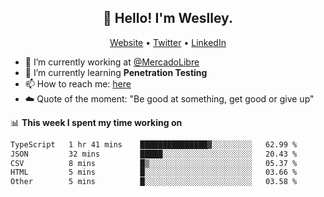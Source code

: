 <h2 align="center">👋 Hello! I'm Weslley.</h2>
<p align="center">
  <a href="http://weslleyneri.com.br">Website</a> •
  <a href="https://twitter.com/Weslley_Neri">Twitter</a> •
  <a href="https://www.linkedin.com/in/weslley-neri-3658908b">LinkedIn</a>
</p>


- 🔭 I’m currently working at [@MercadoLibre](https://github.com/mercadolibre)
- 🌱 I’m currently learning **Penetration Testing**
- 📫 How to reach me: [here](mailto:weslley39@gmail.com)
- ☁️ Quote of the moment: "Be good at something, get good or give up"

📊 **This week I spent my time working on**
<!--START_SECTION:waka-->

```txt
TypeScript   1 hr 41 mins    ███████████████▓░░░░░░░░░   62.99 %
JSON         32 mins         █████░░░░░░░░░░░░░░░░░░░░   20.43 %
CSV          8 mins          █▒░░░░░░░░░░░░░░░░░░░░░░░   05.37 %
HTML         5 mins          █░░░░░░░░░░░░░░░░░░░░░░░░   03.66 %
Other        5 mins          █░░░░░░░░░░░░░░░░░░░░░░░░   03.58 %
```

<!--END_SECTION:waka-->

<!-- Inspired by https://github.com/gruselhaus/gruselhaus -->